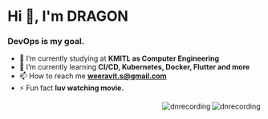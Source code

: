 <h1 align="left">Hi 👋, I'm DRAGON</h1>
<h3 align="left">DevOps is my goal.</h3>

- 🔭 I’m currently studying at **KMITL as Computer Engineering**
- 🌱 I’m currently learning **CI/CD, Kubernetes, Docker, Flutter and more**
- 📫 How to reach me **weeravit.s@gmail.com**  
- ⚡ Fun fact **luv watching movie.**

<p><img align="right" src="https://github-readme-stats.vercel.app/api/top-langs?username=dnrecording&show_icons=true&locale=en&layout=compact" alt="dnrecording"</p>
<p>&nbsp;<img align="right" src="https://github-readme-stats.vercel.app/api?username=dnrecording&show_icons=true&locale=en" alt="dnrecording" /></p>


